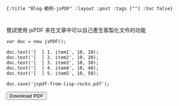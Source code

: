     {:title "Blog-範例-jsPDF" :layout :post :tags [""] :toc false}


# 


## 

嘗試使用 jsPDF 來在文章中可以自己產生客製化文件的功能

    var doc = new jsPDF();
    
    doc.text('[  ] 1. item1', 10, 10);
    doc.text('[  ] 2. item2', 10, 20);
    doc.text('[  ] 3. item3', 10, 30);
    doc.text('[  ] 4. item4', 10, 40);
    doc.text('[  ] 5. item5', 10, 50);
    
    doc.save('jspdf-from-lisp-rocks.pdf');

<script src="../../font/default_vfs.js"></script>
<script src="../../font/jspdf.customfonts.min.js"></script>
<div class="report"></div>
<button id="toPdfBtn">Download PDF</button>
<script src="../../data/jspdf-example.js">

